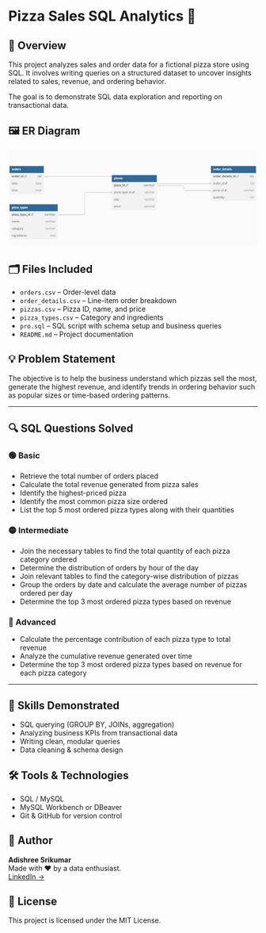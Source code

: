 # Pizza Sales SQL Analytics 🍕

## 📌 Overview
This project analyzes sales and order data for a fictional pizza store using SQL. It involves writing queries on a structured dataset to uncover insights related to sales, revenue, and ordering behavior.

The goal is to demonstrate SQL data exploration and reporting on transactional data.

## 🖼️ ER Diagram

![ER Diagram](images/er-diagram.png)

## 🗂️ Files Included
- `orders.csv` – Order-level data  
- `order_details.csv` – Line-item order breakdown  
- `pizzas.csv` – Pizza ID, name, and price  
- `pizza_types.csv` – Category and ingredients  
- `pro.sql` – SQL script with schema setup and business queries  
- `README.md` – Project documentation

## 💡 Problem Statement
The objective is to help the business understand which pizzas sell the most, generate the highest revenue, and identify trends in ordering behavior such as popular sizes or time-based ordering patterns.

---

## 🔍 SQL Questions Solved

### 🟢 Basic
- Retrieve the total number of orders placed
- Calculate the total revenue generated from pizza sales
- Identify the highest-priced pizza
- Identify the most common pizza size ordered
- List the top 5 most ordered pizza types along with their quantities

### 🟡 Intermediate
- Join the necessary tables to find the total quantity of each pizza category ordered
- Determine the distribution of orders by hour of the day
- Join relevant tables to find the category-wise distribution of pizzas
- Group the orders by date and calculate the average number of pizzas ordered per day
- Determine the top 3 most ordered pizza types based on revenue

### 🔴 Advanced
- Calculate the percentage contribution of each pizza type to total revenue
- Analyze the cumulative revenue generated over time
- Determine the top 3 most ordered pizza types based on revenue for each pizza category

---

## 🚀 Skills Demonstrated
- SQL querying (GROUP BY, JOINs, aggregation)
- Analyzing business KPIs from transactional data
- Writing clean, modular queries
- Data cleaning & schema design

## 🛠️ Tools & Technologies
- SQL / MySQL
- MySQL Workbench or DBeaver
- Git & GitHub for version control

## 👤 Author
**Adishree Srikumar**  
Made with ❤️ by a data enthusiast.  
[LinkedIn →](https://www.linkedin.com/in/adishree-s-151085268/)

## 📝 License
This project is licensed under the MIT License.

